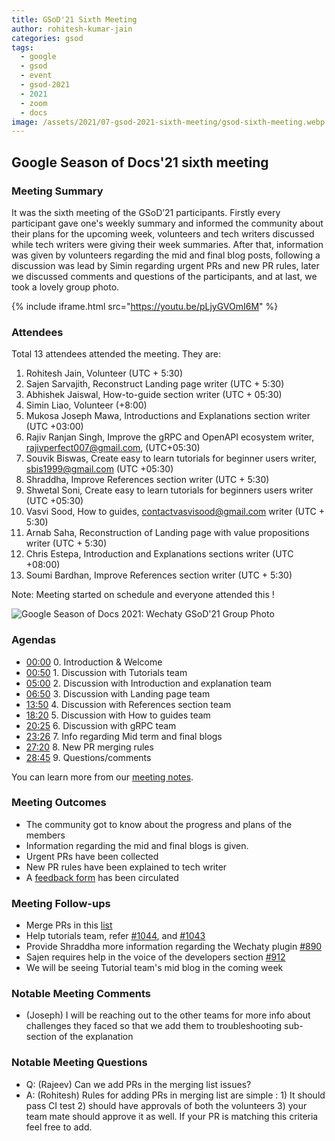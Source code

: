 ```yaml
---
title: GSoD'21 Sixth Meeting
author: rohitesh-kumar-jain
categories: gsod
tags:
  - google
  - gsod
  - event
  - gsod-2021
  - 2021
  - zoom
  - docs
image: /assets/2021/07-gsod-2021-sixth-meeting/gsod-sixth-meeting.webp
---
```


## Google Season of Docs'21 sixth meeting

### Meeting Summary

It was the sixth meeting of the GSoD’21 participants. Firstly every participant gave one's weekly summary and informed the community
about their plans for the upcoming week, volunteers and tech writers discussed while tech writers were giving their week summaries.
After that, information was given by volunteers regarding the mid and final blog posts, following a discussion was lead by Simin regarding
urgent PRs and new PR rules, later we discussed comments and questions of the participants, and at last, we took a lovely group photo.

{% include iframe.html src="https://youtu.be/pLjyGVOmI6M" %}

### Attendees

Total 13 attendees attended the meeting. They are:

1. Rohitesh Jain, Volunteer (UTC + 5:30)
2. Sajen Sarvajith, Reconstruct Landing page writer (UTC + 5:30)
3. Abhishek Jaiswal, How-to-guide section writer (UTC + 05:30)
4. Simin Liao, Volunteer (+8:00)
5. Mukosa Joseph Mawa, Introductions and Explanations section writer (UTC +03:00)
6. Rajiv Ranjan Singh, Improve the gRPC and OpenAPI ecosystem writer, rajivperfect007@gmail.com, (UTC+05:30)
7. Souvik Biswas, Create easy to learn tutorials for beginner users writer, sbis1999@gmail.com (UTC +05:30)
8. Shraddha, Improve References section writer (UTC + 5:30)
9. Shwetal Soni, Create easy to learn tutorials for beginners users writer (UTC +05:30)
10. Vasvi Sood, How to guides, contactvasvisood@gmail.com writer (UTC + 5:30)
11. Arnab Saha, Reconstruction of Landing page with value propositions writer (UTC + 5:30)
12. Chris Estepa, Introduction and Explanations sections writer (UTC +08:00)
13. Soumi Bardhan, Improve References section writer (UTC + 5:30)

Note: Meeting started on schedule and everyone attended this !

![Google Season of Docs 2021: Wechaty GSoD'21 Group Photo](/assets/2021/07-gsod-2021-sixth-meeting/gsod-sixth-meeting.webp)

### Agendas

- [00:00](https://youtu.be/pLjyGVOmI6M) 0. Introduction & Welcome
- [00:50](https://youtu.be/pLjyGVOmI6M?t=50) 1. Discussion with Tutorials team
- [05:00](https://youtu.be/pLjyGVOmI6M?t=300) 2. Discussion with Introduction and explanation team
- [06:50](https://youtu.be/pLjyGVOmI6M?t=411) 3. Discussion with Landing page team
- [13:50](https://youtu.be/pLjyGVOmI6M?t=830) 4. Discussion with References section team
- [18:20](https://youtu.be/pLjyGVOmI6M?t=1102) 5. Discussion with How to guides team
- [20:25](https://youtu.be/pLjyGVOmI6M?t=1225) 6. Discussion with gRPC team
- [23:26](https://youtu.be/pLjyGVOmI6M?t=1406) 7. Info regarding Mid term and final blogs
- [27:20](https://youtu.be/pLjyGVOmI6M?t=1640) 8. New PR merging rules
- [28:45](https://youtu.be/pLjyGVOmI6M?t=1725) 9. Questions/comments

You can learn more from our [meeting notes][meeting_notes].

[meeting_notes]: https://docs.google.com/document/d/1fVCk8qRYc4RKGMf2UY5HOe07hEhPUOpGC34v88GEFJg/edit#heading=h.edr3nzd8l43b

### Meeting Outcomes

- The community got to know about the progress and plans of the members
- Information regarding the mid and final blogs is given.
- Urgent PRs have been collected
- New PR rules have been explained to tech writer
- A [feedback form](https://docs.google.com/forms/d/e/1FAIpQLScOJptL2Dx53vTR_PaYm76GTLX2xjhqQ_JrST7Y8yp935nO9g/viewform?usp=sf_link) has been circulated

### Meeting Follow-ups

- Merge PRs in this [list](https://github.com/wechaty/wechaty.js.org/issues/1056)
- Help tutorials team, refer [#1044](https://github.com/wechaty/wechaty.js.org/issues/1044),
  and [#1043](https://github.com/wechaty/wechaty.js.org/issues/1043)
- Provide Shraddha more information regarding the Wechaty plugin [#890](https://github.com/wechaty/wechaty.js.org/issues/890)
- Sajen requires help in the voice of the developers section [#912](https://github.com/wechaty/wechaty.js.org/issues/912)
- We will be seeing Tutorial team's mid blog in the coming week

### Notable Meeting Comments

- (Joseph) I will be reaching out to the other teams for more info about challenges they faced so that we add them to
  troubleshooting sub-section of the explanation

### Notable Meeting Questions

- Q: (Rajeev) Can we add PRs in the merging list issues?
- A: (Rohitesh) Rules for adding PRs in merging list are simple : 1) It should pass CI test 2) should have approvals
  of both the volunteers 3) your team mate should approve it as well. If your PR is matching this criteria feel free to add.
